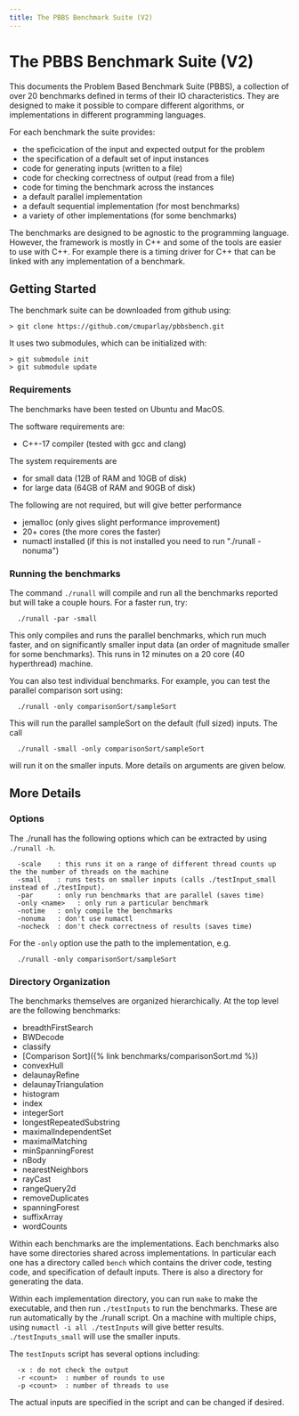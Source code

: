 ```yaml
---
title: The PBBS Benchmark Suite (V2)
---
```


#  The PBBS Benchmark Suite (V2)

This documents the Problem Based Benchmark Suite (PBBS), a collection
of over 20 benchmarks defined in terms of their IO characteristics.
They are designed to make it possible to compare different algorithms,
or implementations in different programming languages.

For each benchmark the suite provides:

- the speficication of the input and expected output for the problem
- the specification of a default set of input instances 
- code for generating inputs (written to a file)
- code for checking correctness of output (read from a file)
- code for timing the benchmark across the instances
- a default parallel implementation
- a default sequential implementation (for most benchmarks)
- a variety of other implementations (for some benchmarks)

The benchmarks are designed to be agnostic to the programming
language.  However, the framework is mostly in C++ and some of the
tools are easier to use with C++.  For example there is a timing
driver for C++ that can be linked with any implementation of a
benchmark.

## Getting Started

The benchmark suite can be downloaded from github using:

```
> git clone https://github.com/cmuparlay/pbbsbench.git
```

It uses two submodules, which can be initialized with:

```
> git submodule init
> git submodule update
```

### Requirements

The benchmarks have been tested on Ubuntu and MacOS.

The software requirements are:

- C++-17 compiler (tested with gcc and clang)

The system requirements are

- for small data (12B of RAM and 10GB of disk)
- for large data (64GB of RAM and 90GB of disk)

The following are not required, but will give better performance

- jemalloc  (only gives slight performance improvement)
- 20+ cores (the more cores the faster)
- numactl installed (if this is not installed you need to run "./runall -nonuma")

### Running the benchmarks

The command `./runall` will compile and run all the benchmarks
reported but will take a couple hours.  For a faster run, try:

```
  ./runall -par -small
```
  
This only compiles and runs the parallel benchmarks, which run much faster, and on
significantly smaller input data (an order of magnitude smaller for some benchmarks).
This runs in 12 minutes on a 20 core (40 hyperthread) machine.

You can also test individual benchmarks.   For example, you can test the
parallel comparison sort using:

```
  ./runall -only comparisonSort/sampleSort
 ```
  
This will run the parallel sampleSort on the default (full sized) inputs.
The call

```
  ./runall -small -only comparisonSort/sampleSort
```
  
will run it on the smaller inputs.  More details on arguments are
given below.

## More Details


### Options

The ./runall has the following options which can be extracted by using
`./runall -h`.

```
  -scale    : this runs it on a range of different thread counts up the the number of threads on the machine
  -small    : runs tests on smaller inputs (calls ./testInput_small instead of ./testInput).
  -par      : only run benchmarks that are parallel (saves time)
  -only <name>   : only run a particular benchmark
  -notime   : only compile the benchmarks
  -nonuma   : don't use numactl
  -nocheck  : don't check correctness of results (saves time)
```
  
For the `-only` option use the path to the implementation, e.g.

```
  ./runall -only comparisonSort/sampleSort
```

### Directory Organization

The benchmarks themselves are organized hierarchically.  At the top
level are the following benchmarks:

- breadthFirstSearch
- BWDecode
- classify
- [Comparison Sort]({% link benchmarks/comparisonSort.md %}) 
- convexHull
- delaunayRefine
- delaunayTriangulation
- histogram
- index
- integerSort
- longestRepeatedSubstring
- maximalIndependentSet
- maximalMatching
- minSpanningForest
- nBody
- nearestNeighbors
- rayCast
- rangeQuery2d
- removeDuplicates	
- spanningForest
- suffixArray
- wordCounts

Within each benchmarks are the implementations.   Each benchmarks also
have some directories shared across implementations.  In particular
each one has a directory called `bench` which contains the driver
code, testing code, and specification of default inputs.  There is
also a directory for generating the data.

Within each implementation directory, you can run `make` to make the
executable, and then run `./testInputs` to run the benchmarks.  These
are run automatically by the ./runall script.  On a machine with
multiple chips, using `numactl -i all ./testInputs` will give better
results.  `./testInputs_small` will use the smaller inputs.

The `testInputs` script has several options including:

```
  -x : do not check the output
  -r <count>  : number of rounds to use
  -p <count>  : number of threads to use
  ```
  
The actual inputs are specified in the script and can be changed if desired.



